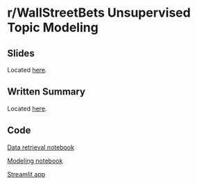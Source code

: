 # r/WallStreetBets Unsupervised Topic Modeling

## Slides
Located [here](unsupervised_nlp_slides.pdf).

## Written Summary
Located [here](unsupervised_nlp_writeup.md).

## Code
[Data retrieval notebook](data_retrieval_final.ipynb)

[Modeling notebook](unsupervised_modeling_final.ipynb)

[Streamlit app](app.py)
